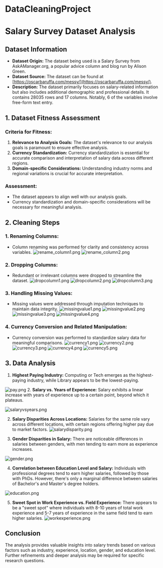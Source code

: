 # DataCleaningProject

# Salary Survey Dataset Analysis

## Dataset Information
- **Dataset Origin:** The dataset being used is a Salary Survey from AskAManager.org, a popular advice column and blog run by Alison Green.
- **Dataset Source:** The dataset can be found at [https://oscarbaruffa.com/messy/](https://oscarbaruffa.com/messy/).
- **Description:** The dataset primarily focuses on salary-related information but also includes additional demographic and professional details. It contains 28035 rows and 17 columns. Notably, 6 of the variables involve free-form text entry.

## 1. Dataset Fitness Assessment
### Criteria for Fitness:
1. **Relevance to Analysis Goals:** The dataset's relevance to our analysis goals is paramount to ensure effective analysis.
2. **Currency Standardization:** Currency standardization is essential for accurate comparison and interpretation of salary data across different regions.
3. **Domain-specific Considerations:** Understanding industry norms and regional variations is crucial for accurate interpretation.

### Assessment:
- The dataset appears to align well with our analysis goals.
- Currency standardization and domain-specific considerations will be necessary for meaningful analysis.

## 2. Cleaning Steps
### 1. Renaming Columns:
- Column renaming was performed for clarity and consistency across variables.
![rename_column1.png](Images/rename_column1.png)
![rename_column2.png](Images/rename_column2.png)

### 2. Dropping Columns:
- Redundant or irrelevant columns were dropped to streamline the dataset.
![dropcolumn1.png](Images/dropcolumn1.png)
![dropcolumn2.png](Images/dropcolumn2.png)
![dropcolumn3.png](Images/dropcolumn3.png)


### 3. Handling Missing Values:
- Missing values were addressed through imputation techniques to maintain data integrity.
![missingvalue1.png](Images/missingvalue1.png)
![missingvalue2.png](Images/missingvalue2.png)
![missingvalue3.png](Images/missingvalue3.png)
![missingvalue4.png](Images/missingvalue4.png)

### 4. Currency Conversion and Related Manipulation:
- Currency conversion was performed to standardize salary data for meaningful comparisons.
![currency1.png](Images/currency1.png)
![currency2.png](Images/currency2.png)
![currency3.png](Images/currency3.png)
![currency4.png](Images/currency4.png)
![currency5.png](Images/currency5.png)

## 3. Data Analysis
1. **Highest Paying Industry:** Computing or Tech emerges as the highest-paying industry, while Library appears to be the lowest-paying.
   
![pay.png](Images/pay.png)
2. **Salary vs. Years of Experience:** Salary exhibits a linear increase with years of experience up to a certain point, beyond which it plateaus.

![salaryvsyears.png](Images/salaryvsyears.png)

2. **Salary Disparities Across Locations:** Salaries for the same role vary across different locations, with certain regions offering higher pay due to market factors.
![salarydisparity.png](Images/salarydisparity.png)

3. **Gender Disparities in Salary:** There are noticeable differences in salaries between genders, with men tending to earn more as experience increases.
   
![gender.png](Images/gender.png)

4. **Correlation between Education Level and Salary:** Individuals with professional degrees tend to earn higher salaries, followed by those with PhDs. However, there's only a marginal difference between salaries of Bachelor's and Master's degree holders.

![education.png](Images/education.png)

5. **Sweet Spot in Work Experience vs. Field Experience:** There appears to be a "sweet spot" where individuals with 8-10 years of total work experience and 5-7 years of experience in the same field tend to earn higher salaries.
![workexperience.png](Images/workexperience.png)


## Conclusion
The analysis provides valuable insights into salary trends based on various factors such as industry, experience, location, gender, and education level. Further refinements and deeper analysis may be required for specific research questions.

